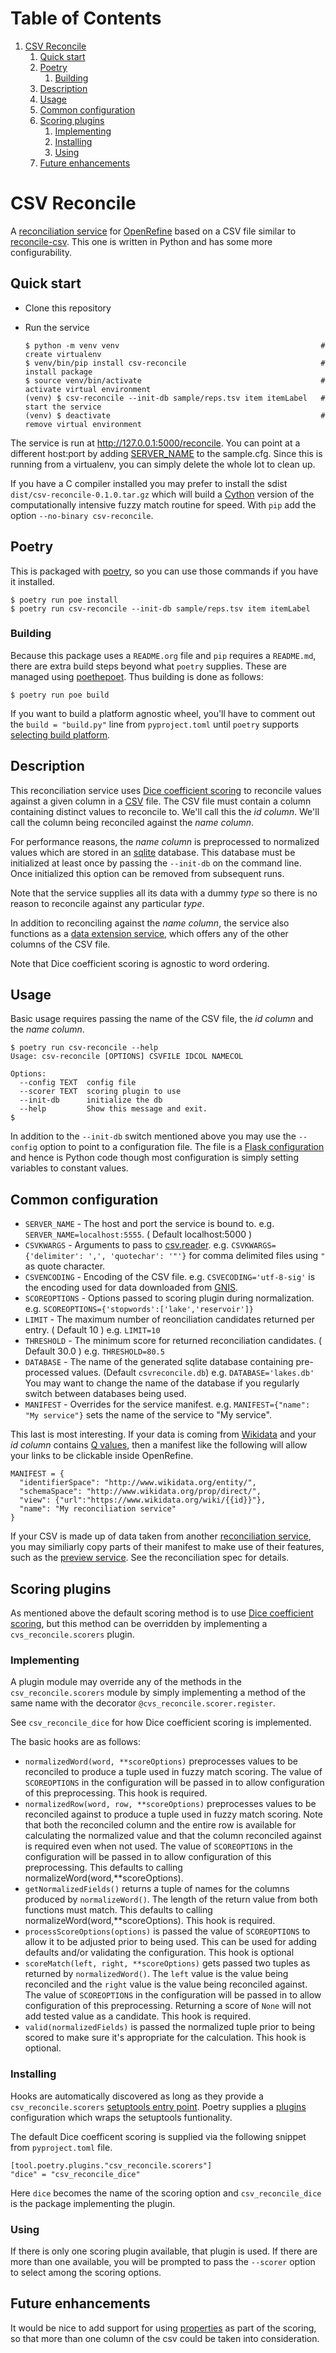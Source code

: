 
# Table of Contents

1.  [CSV Reconcile](#org711da59)
    1.  [Quick start](#org6bdaac8)
    2.  [Poetry](#org888d7e4)
        1.  [Building](#org22f1c7d)
    3.  [Description](#org8f09222)
    4.  [Usage](#org77b4857)
    5.  [Common configuration](#orgc41ff08)
    6.  [Scoring plugins](#org886e0f7)
        1.  [Implementing](#org5d17c25)
        2.  [Installing](#org33a48ba)
        3.  [Using](#orgcc9e8bc)
    7.  [Future enhancements](#org3b13faa)


<a id="org711da59"></a>

# CSV Reconcile

A [reconciliation service](https://github.com/reconciliation-api/specs) for [OpenRefine](https://openrefine.org/) based on a CSV file similar to [reconcile-csv](http://okfnlabs.org/reconcile-csv/).  This one is written in Python and has some more configurability.


<a id="org6bdaac8"></a>

## Quick start

-   Clone this repository
-   Run the service
    
        $ python -m venv venv                                             # create virtualenv
        $ venv/bin/pip install csv-reconcile                              # install package
        $ source venv/bin/activate                                        # activate virtual environment
        (venv) $ csv-reconcile --init-db sample/reps.tsv item itemLabel   # start the service
        (venv) $ deactivate                                               # remove virtual environment

The service is run at <http://127.0.0.1:5000/reconcile>.  You can point at a different host:port by
adding [SERVER\_NAME](https://flask.palletsprojects.com/en/0.12.x/config/) to the sample.cfg.  Since this is running from a virtualenv, you can simply
delete the whole lot to clean up.

If you have a C compiler installed you may prefer to install the sdist
`dist/csv-reconcile-0.1.0.tar.gz` which will build a [Cython](https://cython.readthedocs.io/en/latest/) version of the computationally
intensive fuzzy match routine for speed.  With `pip` add the option `--no-binary csv-reconcile`.


<a id="org888d7e4"></a>

## Poetry

This is packaged with [poetry](https://python-poetry.org/docs/), so you can use those commands if you have it installed.

    $ poetry run poe install
    $ poetry run csv-reconcile --init-db sample/reps.tsv item itemLabel


<a id="org22f1c7d"></a>

### Building

Because this package uses a `README.org` file and `pip` requires a `README.md`, there are extra
build steps beyond what `poetry` supplies.  These are managed using [poethepoet](https://pypi.org/project/poethepoet/0.0.3/).  Thus building is
done as follows:

    $ poetry run poe build

If you want to build a platform agnostic wheel, you'll have to comment out the `build =
    "build.py"` line from `pyproject.toml` until `poetry` supports [selecting build platform](https://github.com/python-poetry/poetry/issues/3594).


<a id="org8f09222"></a>

## Description

This reconciliation service uses [Dice coefficient scoring](https://en.wikipedia.org/wiki/S%C3%B8rensen%E2%80%93Dice_coefficient) to reconcile values against a given column
in a [CSV](https://en.wikipedia.org/wiki/Comma-separated_values) file.  The CSV file must contain a column containing distinct values to reconcile to.
We'll call this the *id column*.  We'll call the column being reconciled against the *name column*.

For performance reasons, the *name column* is preprocessed to normalized values which are stored in
an [sqlite](https://www.sqlite.org/index.html) database.  This database must be initialized at least once by passing the `--init-db` on
the command line.  Once initialized this option can be removed from subsequent runs.

Note that the service supplies all its data with a dummy *type* so there is no reason to reconcile
against any particular *type*.

In addition to reconciling against the *name column*, the service also functions as a [data extension
service](https://reconciliation-api.github.io/specs/latest/#data-extension-service), which offers any of the other columns of the CSV file.

Note that Dice coefficient scoring is agnostic to word ordering.


<a id="org77b4857"></a>

## Usage

Basic usage requires passing the name of the CSV file, the *id column* and the *name column*.

    $ poetry run csv-reconcile --help
    Usage: csv-reconcile [OPTIONS] CSVFILE IDCOL NAMECOL
    
    Options:
      --config TEXT  config file
      --scorer TEXT  scoring plugin to use
      --init-db      initialize the db
      --help         Show this message and exit.
    $

In addition to the `--init-db` switch mentioned above you may use the `--config` option to point to
a configuration file.  The file is a [Flask configuration](https://flask.palletsprojects.com/en/1.1.x/config/) and hence is Python code though most
configuration is simply setting variables to constant values.


<a id="orgc41ff08"></a>

## Common configuration

-   `SERVER_NAME`  - The host and port the service is bound to.
    e.g. `SERVER_NAME=localhost:5555`.  ( Default localhost:5000 )
-   `CSVKWARGS`  - Arguments to pass to [csv.reader](https://docs.python.org/3/library/csv.html).
    e.g. `CSVKWARGS={'delimiter': ',', 'quotechar': '"'}` for comma delimited files using `"` as quote character.
-   `CSVENCODING` - Encoding of the CSV file.
    e.g. `CSVECODING='utf-8-sig'` is the encoding used for data downloaded from [GNIS](https://www.usgs.gov/core-science-systems/ngp/board-on-geographic-names/download-gnis-data).
-   `SCOREOPTIONS`  - Options passed to scoring plugin during normalization.
    e.g. `SCOREOPTIONS={'stopwords':['lake','reservoir']}`
-   `LIMIT`      - The maximum number of reonciliation candidates returned per entry.  ( Default 10 )
    e.g. `LIMIT=10`
-   `THRESHOLD`  - The minimum score for returned reconciliation candidates.  ( Default 30.0 )
    e.g. `THRESHOLD=80.5`
-   `DATABASE`   - The name of the generated sqlite database containing pre-processed values.  (Default `csvreconcile.db`)
    e.g. `DATABASE='lakes.db'`  You may want to change the name of the database if you regularly switch between databases being used.
-   `MANIFEST`   - Overrides for the service manifest.
    e.g. `MANIFEST={"name": "My service"}` sets the name of the service to "My service".

This last is most interesting.  If your data is coming from [Wikidata](https://www.wikidata.org) and your *id column*
contains [Q values](https://www.wikidata.org/wiki/Help:Items), then a manifest like the following will allow your links to be clickable inside OpenRefine.

    MANIFEST = {
      "identifierSpace": "http://www.wikidata.org/entity/",
      "schemaSpace": "http://www.wikidata.org/prop/direct/",
      "view": {"url":"https://www.wikidata.org/wiki/{{id}}"},
      "name": "My reconciliation service"
    }

If your CSV is made up of data taken from another [reconciliation service](https://reconciliation-api.github.io/testbench/), you may similiarly copy
parts of their manifest to make use of their features, such as the [preview service](https://reconciliation-api.github.io/specs/latest/#preview-service).  See the
reconciliation spec for details.


<a id="org886e0f7"></a>

## Scoring plugins

As mentioned above the default scoring method is to use [Dice coefficient scoring](https://en.wikipedia.org/wiki/S%C3%B8rensen%E2%80%93Dice_coefficient), but this method
can be overridden by implementing a `cvs_reconcile.scorers` plugin.


<a id="org5d17c25"></a>

### Implementing

A plugin module may override any of the methods in the `csv_reconcile.scorers` module by simply
implementing a method of the same name with the decorator `@cvs_reconcile.scorer.register`.

See `csv_reconcile_dice` for how Dice coefficient scoring is implemented.

The basic hooks are as follows:

-   `normalizedWord(word, **scoreOptions)` preprocesses values to be reconciled to produce a tuple
    used in fuzzy match scoring.  The value of `SCOREOPTIONS` in the configuration will be passed
    in to allow configuration of this preprocessing.  This hook is required.
-   `normalizedRow(word, row, **scoreOptions)` preprocesses values to be reconciled against to
    produce a tuple used in fuzzy match scoring.  Note that both the reconciled column and the
    entire row is available for calculating the normalized value and that the column reconciled
    against is required even when not used.  The value of `SCOREOPTIONS` in the configuration will
    be passed in to allow configuration of this preprocessing.  This defaults to calling
    normalizeWord(word,\*\*scoreOptions).
-   `getNormalizedFields()` returns a tuple of names for the columns produced by `normalizeWord()`.
    The length of the return value from both functions must match.  This defaults to calling
    normalizeWord(word,\*\*scoreOptions).  This hook is required.
-   `processScoreOptions(options)` is passed the value of `SCOREOPTIONS` to allow it to be adjusted
    prior to being used.  This can be used for adding defaults and/or validating the configuration.
    This hook is optional
-   `scoreMatch(left, right, **scoreOptions)` gets passed two tuples as returned by
    `normalizedWord()`.  The `left` value is the value being reconciled and the `right` value is
    the value being reconciled against.  The value of `SCOREOPTIONS` in the configuration will be
    passed in to allow configuration of this preprocessing.  Returning a score of `None` will not
    add tested value as a candidate. This hook is required.
-   `valid(normalizedFields)` is passed the normalized tuple prior to being scored to make sure
    it's appropriate for the calculation.  This hook is optional.


<a id="org33a48ba"></a>

### Installing

Hooks are automatically discovered as long as they provide a `csv_reconcile.scorers` [setuptools
entry point](https://setuptools.readthedocs.io/en/latest/userguide/entry_point.html).  Poetry supplies a [plugins](https://python-poetry.org/docs/pyproject/#plugins) configuration which wraps the setuptools funtionality.

The default Dice coefficent scoring is supplied via the following snippet from `pyproject.toml`
file.

    [tool.poetry.plugins."csv_reconcile.scorers"]
    "dice" = "csv_reconcile_dice"

Here `dice` becomes the name of the scoring option and `csv_reconcile_dice` is the package
implementing the plugin.


<a id="orgcc9e8bc"></a>

### Using

If there is only one scoring plugin available, that plugin is used.  If there are more than one
available, you will be prompted to pass the `--scorer` option to select among the scoring options.


<a id="org3b13faa"></a>

## Future enhancements

It would be nice to add support for using [properties](https://reconciliation-api.github.io/specs/latest/#structure-of-a-reconciliation-query) as part of the scoring, so that more than
one column of the csv could be taken into consideration.

